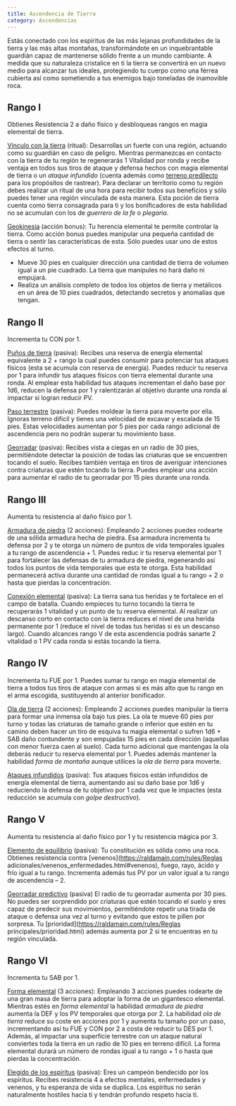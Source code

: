 ```yaml
---
title: Ascendencia de Tierra
category: Ascendencias
---
```


Estás conectado con los espíritus de las más lejanas profundidades de la tierra y las más altas montañas, transformándote en un inquebrantable guardián capaz de mantenerse sólido frente a un mundo cambiante. A medida que su naturaleza cristalice en ti la tierra se convertirá en un nuevo medio para alcanzar tus ideales, protegiendo tu cuerpo como una férrea cubierta así como sometiendo a tus enemigos bajo toneladas de inamovible roca.

## Rango I

Obtienes Resistencia 2 a daño físico y desbloqueas rangos en magia elemental de tierra.

<u>Vínculo con la tierra</u> (ritual): Desarrollas un fuerte con una región, actuando como su guardián en caso de peligro. Mientras permanezcas en contacto con la tierra de tu región te regenerarás 1 Vitalidad por ronda y recibe ventaja en todos sus tiros de ataque y defensa hechos con magia elemental de tierra o un *ataque infundido* (cuenta además como [terreno predilecto](https://raldamain.com/rules/Rangos/Combate/rastrear.html#rango-i) para los propósitos de rastrear). Para declarar un territorio como tu región debes realizar un ritual de una hora para recibir todos sus beneficios y sólo puedes tener una región vinculada de esta manera. Esta poción de tierra cuenta como tierra consagrada para ti y los bonificadores de esta habilidad no se acumulan con los de *guerrero de la fe* o *plegaria*.

<u>Geokinesia</u> (acción bonus): Tu herencia elemental te permite controlar la tierra. Como acción bonus puedes manipular una pequeña cantidad de tierra o sentir las características de esta. Sólo puedes usar uno de estos efectos al turno.

- Mueve 30 pies en cualquier dirección una cantidad de tierra de volumen igual a un pie cuadrado. La tierra que manipules no hará daño ni empujará. 
- Realiza un análisis completo de todos los objetos de tierra y metálicos en un área de 10 pies cuadrados, detectando secretos y anomalías que tengan.

## Rango II

Incrementa tu CON por 1.

<u>Puños de tierra</u> (pasiva): Recibes una reserva de energía elemental equivalente a 2 + rango la cual puedes consumir para potenciar tus ataques físicos (esta se acumula con reserva de energía). Puedes reducir tu reserva por 1  para infundir tus ataques físicos con tierra elemental durante una ronda. Al emplear esta habilidad tus ataques incrementan el daño base por 1d6, reducen la defensa por 1 y ralentizarán al objetivo durante una ronda al impactar si logran reducir PV. 

<u>Paso terrestre</u> (pasiva): Puedes moldear la tierra para moverte por ella. Ignoras terreno difícil y tienes una velocidad de excavar y escalada de 15 pies. Estas velocidades aumentan por 5 pies por cada rango adicional de ascendencia pero no podrán superar tu movimiento base.

<u>Georradar</u> (pasiva): Recibes vista a ciegas en un radio de 30 pies, permitiéndote detectar la posición de todas las criaturas que se encuentren tocando el suelo. Recibes también ventaja en tiros de averiguar intenciones contra criaturas que estén tocando la tierra. Puedes emplear una acción para aumentar el radio de tu georradar por 15 pies durante una ronda.

## Rango III 

Aumenta tu resistencia al daño físico por 1.

<u>Armadura de piedra</u> (2 acciones): Empleando 2 acciones puedes rodearte de una sólida armadura hecha de piedra. Esa armadura incrementa tu defensa por 2 y te otorga un número de puntos de vida temporales iguales a tu rango de ascendencia + 1. Puedes reduc ir tu reserva elemental por 1 para fortalecer las defensas de tu armadura de piedra, regenerando así todos los puntos de vida temporales que esta te otorga. Esta habilidad permanecerá activa durante una cantidad de rondas igual a tu rango + 2 o hasta que pierdas la concentración.

<u>Conexión elemental</u> (pasiva): La tierra sana tus heridas y te fortalece en el campo de batalla. Cuando empieces tu turno tocando la tierra te recuperarás 1 vitalidad y un punto de tu reserva elemental. Al realizar un descanso corto en contacto con la tierra reduces el nivel de una herida permanente por 1 (reduce el nivel de todas tus heridas si es un descanso largo). Cuando alcances rango V de esta ascendencia podrás sanarte 2 vitalidad o 1 PV cada ronda si estás tocando la tierra.

## Rango IV 

Incrementa tu FUE por 1. Puedes sumar tu rango en magia elemental de tierra a todos tus tiros de ataque con armas si es más alto que tu rango en el arma escogida, sustituyendo al anterior bonificador.

<u>Ola de tierra</u> (2 acciones): Empleando 2 acciones puedes manipular la tierra para formar una inmensa ola bajo tus pies. La ola te mueve 60 pies por turno y todas las criaturas de tamaño grande o inferior que estén en tu camino deben hacer un tiro de esquiva tu magia elemental o sufren 1d6 + SAB daño contundente y son empujadas 15 pies en cada dirección (aquellas con menor fuerza caen al suelo). Cada turno adicional que mantengas la ola deberás reducir tu reserva elemental por 1. Puedes además mantener la habilidad *forma de montaña* aunque utilices la *ola de tierra* para moverte.

<u>Ataques infundidos</u> (pasiva): Tus ataques físicos están infundidos de energía elemental de tierra, aumentando así su daño base por 1d6 y reduciendo la defensa de tu objetivo por 1 cada vez que le impactes (esta reducción se acumula con *golpe destructivo*). 

## Rango V

Aumenta tu resistencia al daño físico por 1 y tu resistencia mágica por 3.

<u>Elemento de equilibrio</u> (pasiva): Tu constitución es sólida como una roca. Obtienes resistencia contra [venenos](https://raldamain.com/rules/Reglas adicionales/venenos_enfermedades.html#venenos), fuego, rayo, ácido y frío igual a tu rango. Incrementa además tus PV por un valor igual a tu rango de ascendencia – 2.

<u>Georradar predictivo</u> (pasiva) El radio de tu georradar aumenta por 30 pies. No puedes ser sorprendido por criaturas que estén tocando el suelo y eres capaz de predecir sus movimientos, permitiéndote repetir una tirada de ataque o defensa una vez al turno y evitando que estos te pillen por sorpresa. Tu [prioridad](https://raldamain.com/rules/Reglas principales/prioridad.html) además aumenta por 2 si te encuentras en tu región vinculada.

## Rango VI

Incrementa tu SAB por 1.

<u>Forma elemental</u> (3 acciones): Empleando 3 acciones puedes rodearte de una gran masa de tierra para adoptar la forma de un gigantesco elemental. Mientras estés en *forma elemental* la habilidad *armadura de piedra* aumenta la DEF y los PV temporales que otorga por 2. La habilidad *ola de tierra* reduce su coste en acciones por 1 y aumenta tu tamaño por un paso, incrementando así tu FUE y CON por 2 a costa de reducir tu DES por 1. Además, al impactar una superficie terrestre con un ataque natural conviertes toda la tierra en un radio de 10 pies en terreno difícil. La forma elemental durará un número de rondas igual a tu rango + 1 o hasta que pierdas la concentración.

<u>Elegido de los espíritus</u> (pasiva): Eres un campeón bendecido por los espíritus. Recibes resistencia 4 a efectos mentales, enfermedades y venenos, y tu esperanza de vida se duplica. Los espíritus no serán naturalmente hostiles hacia ti y tendrán profundo respeto hacia ti.
